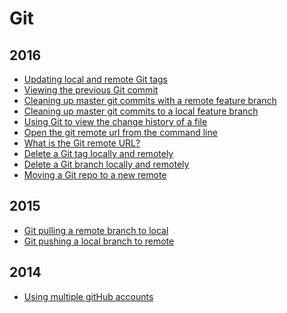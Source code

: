Git
===

2016
----
* [Updating local and remote Git tags](blog/2016/06/updating-a-local-and-remote-annotated-git-tag.md)
* [Viewing the previous Git commit](blog/2016/05/viewing-the-previous-git-commit.md)
* [Cleaning up master git commits with a remote feature branch](blog/2016/05/cleaning-up-master-git-commits-with-a-remote-feature-branch.md)
* [Cleaning up master git commits to a local feature branch](blog/2016/05/cleaning-up-master-git-commits-to-a-local-feature-branch.md)
* [Using Git to view the change history of a file](blog/2016/04/using-git-to-view-the-change-history-of-a-file.md)
* [Open the git remote url from the command line](blog/2016/04/open-the-git-remote-url-from-the-command-line.md)
* [What is the Git remote URL?](/blog/2016/04/what-is-the-git-remote-url.md)
* [Delete a Git tag locally and remotely](/blog/2016/04/delete-a-git-tag-locally-and-remotely.md)
* [Delete a Git branch locally and remotely](/blog/2016/04/delete-a-git-branch-locally-and-remotely.md)
* [Moving a Git repo to a new remote](/blog/2016/04/moving-a-git-repo-to-a-new-remote.md)

2015
----
* [Git pulling a remote branch to local](/blog/2015/11/git-pulling-remote-to-a-local-branch.md)
* [Git pushing a local branch to remote](/blog/2015/09/git-pushing-a-local-branch-to-remote.md)

2014
----
* [Using multiple gitHub accounts](/blog/2014/05/using-multiple-github-accounts.md)
